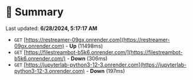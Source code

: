 # 📖 Summary
Last updated: **6/28/2024, 5:17:17 AM**

- `GET` [https://restreamer-09gx.onrender.com](https://restreamer-09gx.onrender.com) - **Up** (11498ms)
- `GET` [https://filestreambot-b5k6.onrender.com/](https://filestreambot-b5k6.onrender.com/) - **Down** (306ms)
- `GET` [https://jupyterlab-python3-12-3.onrender.com](https://jupyterlab-python3-12-3.onrender.com) - **Down** (197ms)
